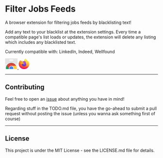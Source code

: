 # Filter Jobs Feeds

A browser extension for filtering jobs feeds by blacklisting text!

Add any text to your blacklist at the extension settings.
Every time a compatible page's list loads or updates, the extension will delete any listing which includes any blacklisted text.

Currently compatible with: LinkedIn, Indeed, Wellfound

<a href="https://chrome.google.com/webstore/detail/filter-jobs-feeds/edebgnaafidhaiepkjknfmdonoagkjhe">
  <img src="assets/storeIcons/chrome.png" alt="Available in Chrome Web Store" height="35"/>
</a>
<a href="https://addons.mozilla.org/en-CA/firefox/addon/filter-jobs-feeds/">
  <img src="assets/storeIcons/firefox.png" alt="Firefox Add-ons" height="35"/>
</a>

---

## Contributing

Feel free to open an [issue](https://github.com/EvAvKein/FilterJobsFeeds/issues) about anything you have in mind!

Regarding stuff in the TODO.md file, you have the go-ahead to submit a pull request without posting the issue (unless you wanna ask something first of course)

---

## License

This project is under the MIT License - see the LICENSE.md file for details.
